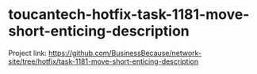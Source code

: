 # toucantech-hotfix-task-1181-move-short-enticing-description
Project link: https://github.com/BusinessBecause/network-site/tree/hotfix/task-1181-move-short-enticing-description
